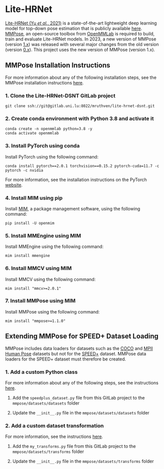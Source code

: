 # Lite-HRNet

[Lite-HRNet (Yu *et al.*, 2021)](https://openaccess.thecvf.com/content/CVPR2021/html/Yu_Lite-HRNet_A_Lightweight_High-Resolution_Network_CVPR_2021_paper.html) is a state-of-the-art lightweight deep learning model for top-down pose estimation that is publicly available [here](https://github.com/HRNet/Lite-HRNet). [MMPose](https://github.com/open-mmlab/mmpose), an open-source toolbox from [OpenMMLab](https://github.com/open-mmlab) is required to build, train and evaluate Lite-HRNet models. In 2023, a new version of MMPose (version [1.x](https://mmpose.readthedocs.io/en/latest/)) was released with several major changes from the old version (version [0.x](https://mmpose.readthedocs.io/en/0.x/)). This project uses the new version of MMPose (version 1.x).

## MMPose Installation Instructions

For more information about any of the following installation steps, see the MMPose installation instructions [here](https://mmpose.readthedocs.io/en/latest/installation.html).

### 1. Clone the Lite-HRNet-DSNT GitLab project

```
git clone ssh://git@gitlab.uni.lu:8022/mruthven/lite-hrnet-dsnt.git
```

### 2. Create conda environment with Python 3.8 and activate it

```
conda create -n openmmlab python=3.8 -y
conda activate openmmlab
```

### 3. Install PyTorch using conda

Install PyTorch using the following command:
```
conda install pytorch==2.0.1 torchvision==0.15.2 pytorch-cuda=11.7 -c pytorch -c nvidia
```
For more information, see the installation instructions on the PyTorch [website](https://pytorch.org/get-started/locally/).

### 4. Install MIM using pip

Install [MIM](https://github.com/open-mmlab/mim), a package management software, using the following command:
```
pip install -U openmim
```

### 5. Install MMEngine using MIM

Install MMEngine using the following command:
```
mim install mmengine
```

### 6. Install MMCV using MIM

Install MMCV using the following command:
```
mim install "mmcv>=2.0.1"
```

### 7. Install MMPose using MIM

Install MMPose using the following command:
```
mim install "mmpose>=1.1.0"
```

## Extending MMPose for SPEED+ Dataset Loading

MMPose includes data loaders for datasets such as the [COCO](https://cocodataset.org/#home) and [MPII Human Pose](http://human-pose.mpi-inf.mpg.de/) datasets but not for the [SPEED+](https://zenodo.org/record/5588480) dataset. MMPose data loaders for the SPEED+ dataset must therefore be created. 

### 1. Add a custom Python class

For more information about any of the following steps, see the instructions [here](https://mmpose.readthedocs.io/en/latest/advanced_guides/customize_datasets.html).

1. Add the `speedplus_dataset.py` file from this GitLab project to the `mmpose/datasets/datasets` folder

2. Update the `__init__.py` file in the `mmpose/datasets/datasets` folder

### 2. Add a custom dataset transformation

For more information, see the instructions [here](https://mmpose.readthedocs.io/en/latest/advanced_guides/customize_transforms.html).

1. Add the `my_transforms.py` file from this GitLab project to the `mmpose/datasets/transforms` folder

2. Update the `__init__.py` file in the `mmpose/datasets/transforms` folder
